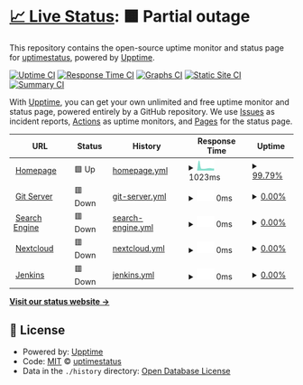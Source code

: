# [📈 Live Status](https://uptimestatus.github.io/upptime): <!--live status--> **🟧 Partial outage**

This repository contains the open-source uptime monitor and status page for [uptimestatus](https://uptimestatus.github.io/upptime), powered by [Upptime](https://github.com/upptime/upptime).

[![Uptime CI](https://github.com/uptimestatus/upptime/workflows/Uptime%20CI/badge.svg)](https://github.com/uptimestatus/upptime/actions?query=workflow%3A%22Uptime+CI%22)
[![Response Time CI](https://github.com/uptimestatus/upptime/workflows/Response%20Time%20CI/badge.svg)](https://github.com/uptimestatus/upptime/actions?query=workflow%3A%22Response+Time+CI%22)
[![Graphs CI](https://github.com/uptimestatus/upptime/workflows/Graphs%20CI/badge.svg)](https://github.com/uptimestatus/upptime/actions?query=workflow%3A%22Graphs+CI%22)
[![Static Site CI](https://github.com/uptimestatus/upptime/workflows/Static%20Site%20CI/badge.svg)](https://github.com/uptimestatus/upptime/actions?query=workflow%3A%22Static+Site+CI%22)
[![Summary CI](https://github.com/uptimestatus/upptime/workflows/Summary%20CI/badge.svg)](https://github.com/uptimestatus/upptime/actions?query=workflow%3A%22Summary+CI%22)

With [Upptime](https://upptime.js.org), you can get your own unlimited and free uptime monitor and status page, powered entirely by a GitHub repository. We use [Issues](https://github.com/uptimestatus/upptime/issues) as incident reports, [Actions](https://github.com/uptimestatus/upptime/actions) as uptime monitors, and [Pages](https://uptimestatus.github.io/upptime) for the status page.

<!--start: status pages-->
<!-- This summary is generated by Upptime (https://github.com/upptime/upptime) -->
<!-- Do not edit this manually, your changes will be overwritten -->
<!-- prettier-ignore -->
| URL | Status | History | Response Time | Uptime |
| --- | ------ | ------- | ------------- | ------ |
| <img alt="" src="https://icons.duckduckgo.com/ip3/pavela.net.ico" height="13"> [Homepage](https://pavela.net) | 🟩 Up | [homepage.yml](https://github.com/uptimestatus/upptime/commits/HEAD/history/homepage.yml) | <details><summary><img alt="Response time graph" src="./graphs/homepage/response-time-week.png" height="20"> 1023ms</summary><br><a href="https://status.pavela.net/history/homepage"><img alt="Response time 819" src="https://img.shields.io/endpoint?url=https%3A%2F%2Fraw.githubusercontent.com%2Fuptimestatus%2Fupptime%2FHEAD%2Fapi%2Fhomepage%2Fresponse-time.json"></a><br><a href="https://status.pavela.net/history/homepage"><img alt="24-hour response time 700" src="https://img.shields.io/endpoint?url=https%3A%2F%2Fraw.githubusercontent.com%2Fuptimestatus%2Fupptime%2FHEAD%2Fapi%2Fhomepage%2Fresponse-time-day.json"></a><br><a href="https://status.pavela.net/history/homepage"><img alt="7-day response time 1023" src="https://img.shields.io/endpoint?url=https%3A%2F%2Fraw.githubusercontent.com%2Fuptimestatus%2Fupptime%2FHEAD%2Fapi%2Fhomepage%2Fresponse-time-week.json"></a><br><a href="https://status.pavela.net/history/homepage"><img alt="30-day response time 781" src="https://img.shields.io/endpoint?url=https%3A%2F%2Fraw.githubusercontent.com%2Fuptimestatus%2Fupptime%2FHEAD%2Fapi%2Fhomepage%2Fresponse-time-month.json"></a><br><a href="https://status.pavela.net/history/homepage"><img alt="1-year response time 861" src="https://img.shields.io/endpoint?url=https%3A%2F%2Fraw.githubusercontent.com%2Fuptimestatus%2Fupptime%2FHEAD%2Fapi%2Fhomepage%2Fresponse-time-year.json"></a></details> | <details><summary><a href="https://status.pavela.net/history/homepage">99.79%</a></summary><a href="https://status.pavela.net/history/homepage"><img alt="All-time uptime 88.94%" src="https://img.shields.io/endpoint?url=https%3A%2F%2Fraw.githubusercontent.com%2Fuptimestatus%2Fupptime%2FHEAD%2Fapi%2Fhomepage%2Fuptime.json"></a><br><a href="https://status.pavela.net/history/homepage"><img alt="24-hour uptime 100.00%" src="https://img.shields.io/endpoint?url=https%3A%2F%2Fraw.githubusercontent.com%2Fuptimestatus%2Fupptime%2FHEAD%2Fapi%2Fhomepage%2Fuptime-day.json"></a><br><a href="https://status.pavela.net/history/homepage"><img alt="7-day uptime 99.79%" src="https://img.shields.io/endpoint?url=https%3A%2F%2Fraw.githubusercontent.com%2Fuptimestatus%2Fupptime%2FHEAD%2Fapi%2Fhomepage%2Fuptime-week.json"></a><br><a href="https://status.pavela.net/history/homepage"><img alt="30-day uptime 99.88%" src="https://img.shields.io/endpoint?url=https%3A%2F%2Fraw.githubusercontent.com%2Fuptimestatus%2Fupptime%2FHEAD%2Fapi%2Fhomepage%2Fuptime-month.json"></a><br><a href="https://status.pavela.net/history/homepage"><img alt="1-year uptime 88.99%" src="https://img.shields.io/endpoint?url=https%3A%2F%2Fraw.githubusercontent.com%2Fuptimestatus%2Fupptime%2FHEAD%2Fapi%2Fhomepage%2Fuptime-year.json"></a></details>
| <img alt="" src="https://icons.duckduckgo.com/ip3/git.pavela.net.ico" height="13"> [Git Server](https://git.pavela.net) | 🟥 Down | [git-server.yml](https://github.com/uptimestatus/upptime/commits/HEAD/history/git-server.yml) | <details><summary><img alt="Response time graph" src="./graphs/git-server/response-time-week.png" height="20"> 0ms</summary><br><a href="https://status.pavela.net/history/git-server"><img alt="Response time 0" src="https://img.shields.io/endpoint?url=https%3A%2F%2Fraw.githubusercontent.com%2Fuptimestatus%2Fupptime%2FHEAD%2Fapi%2Fgit-server%2Fresponse-time.json"></a><br><a href="https://status.pavela.net/history/git-server"><img alt="24-hour response time 0" src="https://img.shields.io/endpoint?url=https%3A%2F%2Fraw.githubusercontent.com%2Fuptimestatus%2Fupptime%2FHEAD%2Fapi%2Fgit-server%2Fresponse-time-day.json"></a><br><a href="https://status.pavela.net/history/git-server"><img alt="7-day response time 0" src="https://img.shields.io/endpoint?url=https%3A%2F%2Fraw.githubusercontent.com%2Fuptimestatus%2Fupptime%2FHEAD%2Fapi%2Fgit-server%2Fresponse-time-week.json"></a><br><a href="https://status.pavela.net/history/git-server"><img alt="30-day response time 0" src="https://img.shields.io/endpoint?url=https%3A%2F%2Fraw.githubusercontent.com%2Fuptimestatus%2Fupptime%2FHEAD%2Fapi%2Fgit-server%2Fresponse-time-month.json"></a><br><a href="https://status.pavela.net/history/git-server"><img alt="1-year response time 0" src="https://img.shields.io/endpoint?url=https%3A%2F%2Fraw.githubusercontent.com%2Fuptimestatus%2Fupptime%2FHEAD%2Fapi%2Fgit-server%2Fresponse-time-year.json"></a></details> | <details><summary><a href="https://status.pavela.net/history/git-server">0.00%</a></summary><a href="https://status.pavela.net/history/git-server"><img alt="All-time uptime 9.27%" src="https://img.shields.io/endpoint?url=https%3A%2F%2Fraw.githubusercontent.com%2Fuptimestatus%2Fupptime%2FHEAD%2Fapi%2Fgit-server%2Fuptime.json"></a><br><a href="https://status.pavela.net/history/git-server"><img alt="24-hour uptime 0.00%" src="https://img.shields.io/endpoint?url=https%3A%2F%2Fraw.githubusercontent.com%2Fuptimestatus%2Fupptime%2FHEAD%2Fapi%2Fgit-server%2Fuptime-day.json"></a><br><a href="https://status.pavela.net/history/git-server"><img alt="7-day uptime 0.00%" src="https://img.shields.io/endpoint?url=https%3A%2F%2Fraw.githubusercontent.com%2Fuptimestatus%2Fupptime%2FHEAD%2Fapi%2Fgit-server%2Fuptime-week.json"></a><br><a href="https://status.pavela.net/history/git-server"><img alt="30-day uptime 1.38%" src="https://img.shields.io/endpoint?url=https%3A%2F%2Fraw.githubusercontent.com%2Fuptimestatus%2Fupptime%2FHEAD%2Fapi%2Fgit-server%2Fuptime-month.json"></a><br><a href="https://status.pavela.net/history/git-server"><img alt="1-year uptime 0.00%" src="https://img.shields.io/endpoint?url=https%3A%2F%2Fraw.githubusercontent.com%2Fuptimestatus%2Fupptime%2FHEAD%2Fapi%2Fgit-server%2Fuptime-year.json"></a></details>
| <img alt="" src="https://icons.duckduckgo.com/ip3/search.pavela.net.ico" height="13"> [Search Engine](https://search.pavela.net) | 🟥 Down | [search-engine.yml](https://github.com/uptimestatus/upptime/commits/HEAD/history/search-engine.yml) | <details><summary><img alt="Response time graph" src="./graphs/search-engine/response-time-week.png" height="20"> 0ms</summary><br><a href="https://status.pavela.net/history/search-engine"><img alt="Response time 0" src="https://img.shields.io/endpoint?url=https%3A%2F%2Fraw.githubusercontent.com%2Fuptimestatus%2Fupptime%2FHEAD%2Fapi%2Fsearch-engine%2Fresponse-time.json"></a><br><a href="https://status.pavela.net/history/search-engine"><img alt="24-hour response time 0" src="https://img.shields.io/endpoint?url=https%3A%2F%2Fraw.githubusercontent.com%2Fuptimestatus%2Fupptime%2FHEAD%2Fapi%2Fsearch-engine%2Fresponse-time-day.json"></a><br><a href="https://status.pavela.net/history/search-engine"><img alt="7-day response time 0" src="https://img.shields.io/endpoint?url=https%3A%2F%2Fraw.githubusercontent.com%2Fuptimestatus%2Fupptime%2FHEAD%2Fapi%2Fsearch-engine%2Fresponse-time-week.json"></a><br><a href="https://status.pavela.net/history/search-engine"><img alt="30-day response time 0" src="https://img.shields.io/endpoint?url=https%3A%2F%2Fraw.githubusercontent.com%2Fuptimestatus%2Fupptime%2FHEAD%2Fapi%2Fsearch-engine%2Fresponse-time-month.json"></a><br><a href="https://status.pavela.net/history/search-engine"><img alt="1-year response time 0" src="https://img.shields.io/endpoint?url=https%3A%2F%2Fraw.githubusercontent.com%2Fuptimestatus%2Fupptime%2FHEAD%2Fapi%2Fsearch-engine%2Fresponse-time-year.json"></a></details> | <details><summary><a href="https://status.pavela.net/history/search-engine">0.00%</a></summary><a href="https://status.pavela.net/history/search-engine"><img alt="All-time uptime 22.69%" src="https://img.shields.io/endpoint?url=https%3A%2F%2Fraw.githubusercontent.com%2Fuptimestatus%2Fupptime%2FHEAD%2Fapi%2Fsearch-engine%2Fuptime.json"></a><br><a href="https://status.pavela.net/history/search-engine"><img alt="24-hour uptime 0.00%" src="https://img.shields.io/endpoint?url=https%3A%2F%2Fraw.githubusercontent.com%2Fuptimestatus%2Fupptime%2FHEAD%2Fapi%2Fsearch-engine%2Fuptime-day.json"></a><br><a href="https://status.pavela.net/history/search-engine"><img alt="7-day uptime 0.00%" src="https://img.shields.io/endpoint?url=https%3A%2F%2Fraw.githubusercontent.com%2Fuptimestatus%2Fupptime%2FHEAD%2Fapi%2Fsearch-engine%2Fuptime-week.json"></a><br><a href="https://status.pavela.net/history/search-engine"><img alt="30-day uptime 1.38%" src="https://img.shields.io/endpoint?url=https%3A%2F%2Fraw.githubusercontent.com%2Fuptimestatus%2Fupptime%2FHEAD%2Fapi%2Fsearch-engine%2Fuptime-month.json"></a><br><a href="https://status.pavela.net/history/search-engine"><img alt="1-year uptime 0.00%" src="https://img.shields.io/endpoint?url=https%3A%2F%2Fraw.githubusercontent.com%2Fuptimestatus%2Fupptime%2FHEAD%2Fapi%2Fsearch-engine%2Fuptime-year.json"></a></details>
| <img alt="" src="https://icons.duckduckgo.com/ip3/cloud.pavela.net.ico" height="13"> [Nextcloud](https://cloud.pavela.net) | 🟥 Down | [nextcloud.yml](https://github.com/uptimestatus/upptime/commits/HEAD/history/nextcloud.yml) | <details><summary><img alt="Response time graph" src="./graphs/nextcloud/response-time-week.png" height="20"> 0ms</summary><br><a href="https://status.pavela.net/history/nextcloud"><img alt="Response time 0" src="https://img.shields.io/endpoint?url=https%3A%2F%2Fraw.githubusercontent.com%2Fuptimestatus%2Fupptime%2FHEAD%2Fapi%2Fnextcloud%2Fresponse-time.json"></a><br><a href="https://status.pavela.net/history/nextcloud"><img alt="24-hour response time 0" src="https://img.shields.io/endpoint?url=https%3A%2F%2Fraw.githubusercontent.com%2Fuptimestatus%2Fupptime%2FHEAD%2Fapi%2Fnextcloud%2Fresponse-time-day.json"></a><br><a href="https://status.pavela.net/history/nextcloud"><img alt="7-day response time 0" src="https://img.shields.io/endpoint?url=https%3A%2F%2Fraw.githubusercontent.com%2Fuptimestatus%2Fupptime%2FHEAD%2Fapi%2Fnextcloud%2Fresponse-time-week.json"></a><br><a href="https://status.pavela.net/history/nextcloud"><img alt="30-day response time 0" src="https://img.shields.io/endpoint?url=https%3A%2F%2Fraw.githubusercontent.com%2Fuptimestatus%2Fupptime%2FHEAD%2Fapi%2Fnextcloud%2Fresponse-time-month.json"></a><br><a href="https://status.pavela.net/history/nextcloud"><img alt="1-year response time 0" src="https://img.shields.io/endpoint?url=https%3A%2F%2Fraw.githubusercontent.com%2Fuptimestatus%2Fupptime%2FHEAD%2Fapi%2Fnextcloud%2Fresponse-time-year.json"></a></details> | <details><summary><a href="https://status.pavela.net/history/nextcloud">0.00%</a></summary><a href="https://status.pavela.net/history/nextcloud"><img alt="All-time uptime 13.84%" src="https://img.shields.io/endpoint?url=https%3A%2F%2Fraw.githubusercontent.com%2Fuptimestatus%2Fupptime%2FHEAD%2Fapi%2Fnextcloud%2Fuptime.json"></a><br><a href="https://status.pavela.net/history/nextcloud"><img alt="24-hour uptime 0.00%" src="https://img.shields.io/endpoint?url=https%3A%2F%2Fraw.githubusercontent.com%2Fuptimestatus%2Fupptime%2FHEAD%2Fapi%2Fnextcloud%2Fuptime-day.json"></a><br><a href="https://status.pavela.net/history/nextcloud"><img alt="7-day uptime 0.00%" src="https://img.shields.io/endpoint?url=https%3A%2F%2Fraw.githubusercontent.com%2Fuptimestatus%2Fupptime%2FHEAD%2Fapi%2Fnextcloud%2Fuptime-week.json"></a><br><a href="https://status.pavela.net/history/nextcloud"><img alt="30-day uptime 1.38%" src="https://img.shields.io/endpoint?url=https%3A%2F%2Fraw.githubusercontent.com%2Fuptimestatus%2Fupptime%2FHEAD%2Fapi%2Fnextcloud%2Fuptime-month.json"></a><br><a href="https://status.pavela.net/history/nextcloud"><img alt="1-year uptime 0.00%" src="https://img.shields.io/endpoint?url=https%3A%2F%2Fraw.githubusercontent.com%2Fuptimestatus%2Fupptime%2FHEAD%2Fapi%2Fnextcloud%2Fuptime-year.json"></a></details>
| <img alt="" src="https://icons.duckduckgo.com/ip3/jenkins.pavela.net.ico" height="13"> [Jenkins](https://jenkins.pavela.net) | 🟥 Down | [jenkins.yml](https://github.com/uptimestatus/upptime/commits/HEAD/history/jenkins.yml) | <details><summary><img alt="Response time graph" src="./graphs/jenkins/response-time-week.png" height="20"> 0ms</summary><br><a href="https://status.pavela.net/history/jenkins"><img alt="Response time 0" src="https://img.shields.io/endpoint?url=https%3A%2F%2Fraw.githubusercontent.com%2Fuptimestatus%2Fupptime%2FHEAD%2Fapi%2Fjenkins%2Fresponse-time.json"></a><br><a href="https://status.pavela.net/history/jenkins"><img alt="24-hour response time 0" src="https://img.shields.io/endpoint?url=https%3A%2F%2Fraw.githubusercontent.com%2Fuptimestatus%2Fupptime%2FHEAD%2Fapi%2Fjenkins%2Fresponse-time-day.json"></a><br><a href="https://status.pavela.net/history/jenkins"><img alt="7-day response time 0" src="https://img.shields.io/endpoint?url=https%3A%2F%2Fraw.githubusercontent.com%2Fuptimestatus%2Fupptime%2FHEAD%2Fapi%2Fjenkins%2Fresponse-time-week.json"></a><br><a href="https://status.pavela.net/history/jenkins"><img alt="30-day response time 0" src="https://img.shields.io/endpoint?url=https%3A%2F%2Fraw.githubusercontent.com%2Fuptimestatus%2Fupptime%2FHEAD%2Fapi%2Fjenkins%2Fresponse-time-month.json"></a><br><a href="https://status.pavela.net/history/jenkins"><img alt="1-year response time 0" src="https://img.shields.io/endpoint?url=https%3A%2F%2Fraw.githubusercontent.com%2Fuptimestatus%2Fupptime%2FHEAD%2Fapi%2Fjenkins%2Fresponse-time-year.json"></a></details> | <details><summary><a href="https://status.pavela.net/history/jenkins">0.00%</a></summary><a href="https://status.pavela.net/history/jenkins"><img alt="All-time uptime 17.18%" src="https://img.shields.io/endpoint?url=https%3A%2F%2Fraw.githubusercontent.com%2Fuptimestatus%2Fupptime%2FHEAD%2Fapi%2Fjenkins%2Fuptime.json"></a><br><a href="https://status.pavela.net/history/jenkins"><img alt="24-hour uptime 0.00%" src="https://img.shields.io/endpoint?url=https%3A%2F%2Fraw.githubusercontent.com%2Fuptimestatus%2Fupptime%2FHEAD%2Fapi%2Fjenkins%2Fuptime-day.json"></a><br><a href="https://status.pavela.net/history/jenkins"><img alt="7-day uptime 0.00%" src="https://img.shields.io/endpoint?url=https%3A%2F%2Fraw.githubusercontent.com%2Fuptimestatus%2Fupptime%2FHEAD%2Fapi%2Fjenkins%2Fuptime-week.json"></a><br><a href="https://status.pavela.net/history/jenkins"><img alt="30-day uptime 1.38%" src="https://img.shields.io/endpoint?url=https%3A%2F%2Fraw.githubusercontent.com%2Fuptimestatus%2Fupptime%2FHEAD%2Fapi%2Fjenkins%2Fuptime-month.json"></a><br><a href="https://status.pavela.net/history/jenkins"><img alt="1-year uptime 0.00%" src="https://img.shields.io/endpoint?url=https%3A%2F%2Fraw.githubusercontent.com%2Fuptimestatus%2Fupptime%2FHEAD%2Fapi%2Fjenkins%2Fuptime-year.json"></a></details>

<!--end: status pages-->

[**Visit our status website →**](https://uptimestatus.github.io/upptime)

## 📄 License

- Powered by: [Upptime](https://github.com/upptime/upptime)
- Code: [MIT](./LICENSE) © [uptimestatus](https://uptimestatus.github.io/upptime)
- Data in the `./history` directory: [Open Database License](https://opendatacommons.org/licenses/odbl/1-0/)
